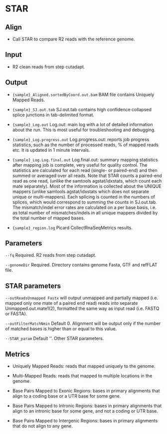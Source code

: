 # STAR

## Align
- Call STAR to compare R2 reads with the reference genome.

## Input
- R2 clean reads from step cutadapt.

## Output
- `{sample}_Aligned.sortedByCoord.out.bam` BAM file contains Uniquely Mapped Reads.
- `{sample}_SJ.out.tab` SJ.out.tab contains high confidence collapsed splice junctions in tab-delimited format.

- `{sample}_Log.out` Log.out: main log with a lot of detailed information about the run. This is most useful for troubleshooting and debugging.

- `{sample}_Log.progress.out` Log.progress.out: reports job progress statistics, such as the number of processed reads, % of mapped reads etc. It is updated in 1 minute intervals.

- `{sample}_Log.Log.final.out` Log.final.out: summary mapping statistics after mapping job is complete, very useful for quality control. The statistics are calculated for each read (single- or paired-end) and then summed or averaged over all reads. Note that STAR counts a paired-end read as one read, (unlike the samtools agstat/idxstats, which count each mate separately). Most of the information is collected about the UNIQUE mappers (unlike samtools agstat/idxstats which does not separate unique or multi-mappers). Each splicing is counted in the numbers of splices, which would correspond to summing the counts in SJ.out.tab. The mismatch/indel error rates are calculated on a per base basis, i.e. as total number of mismatches/indels in all unique mappers divided by the total number of mapped bases.

- `{sample}_region.log` Picard CollectRnaSeqMetrics results.

## Parameters

`--fq` Required. R2 reads from step cutadapt.

`--genomeDir` Required. Directory contains genome Fasta, GTF and refFLAT file.

## STAR parameters

`--outReadsUnmapped Fastx` will output unmapped and partially mapped (i.e. mapped only one
mate of a paired end read) reads into separate Unmapped.out.mate1(2), formatted the same
way as input read (i.e. FASTQ or FASTA).

`--outFilterMatchNmin` Default 0. Alignment will be output only if the number of matched bases is higher than or equal to this value.

`--STAR_param` Default ''. Other STAR parameters.

## Metrics
- Uniquely Mapped Reads: reads that mapped uniquely to the genome.

- Multi-Mapped Reads: reads that mapped to multiple locations in the genome.

- Base Pairs Mapped to Exonic Regions: bases in primary alignments that align to a coding base or a UTR base for some gene.

- Base Pairs Mapped to Intronic Regions: bases in primary alignments that align to an intronic base for some gene, and not a coding or UTR base.

- Base Pairs Mapped to Intergenic Regions: bases in primary alignments that do not align to any gene.